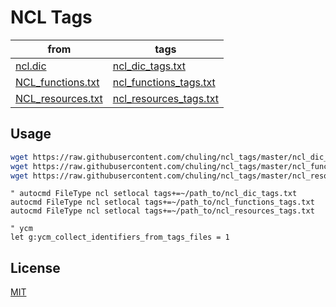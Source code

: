 # NCL Tags

|from|tags|
|---|---|
|[ncl.dic](http://www.ncl.ucar.edu/Applications/Files/ncl.dic)|[ncl_dic_tags.txt](./ncl_dic_tags.txt)|
|[NCL_functions.txt](https://github.com/aaronspring/ncl_lazy_vim/blob/master/.vim/NCL_functions.txt)|[ncl_functions_tags.txt](./ncl_functions_tags.txt)|
|[NCL_resources.txt](https://github.com/aaronspring/ncl_lazy_vim/blob/master/.vim/NCL_resources.txt)|[ncl_resources_tags.txt](./ncl_resources_tags.txt)|

## Usage

```bash
wget https://raw.githubusercontent.com/chuling/ncl_tags/master/ncl_dic_tags.txt
wget https://raw.githubusercontent.com/chuling/ncl_tags/master/ncl_functions_tags.txt
wget https://raw.githubusercontent.com/chuling/ncl_tags/master/ncl_resources_tags.txt
```

```viml
" autocmd FileType ncl setlocal tags+=~/path_to/ncl_dic_tags.txt
autocmd FileType ncl setlocal tags+=~/path_to/ncl_functions_tags.txt
autocmd FileType ncl setlocal tags+=~/path_to/ncl_resources_tags.txt

" ycm
let g:ycm_collect_identifiers_from_tags_files = 1
```

## License

[MIT](./LICENSE)

